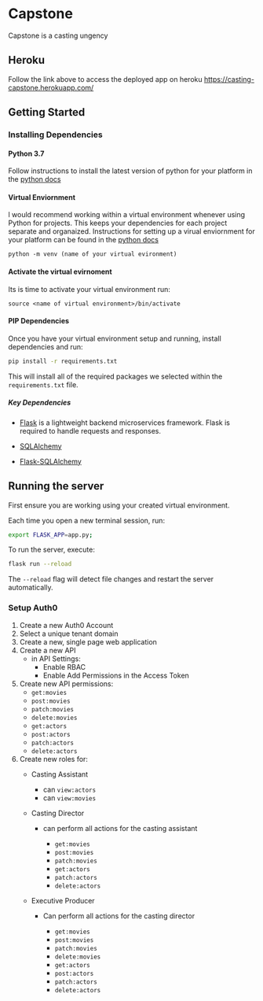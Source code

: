 # Capstone

 Capstone is a casting ungency 

## Heroku
Follow the link above to access the deployed app on heroku https://casting-capstone.herokuapp.com/


## Getting Started

### Installing Dependencies

#### Python 3.7

Follow instructions to install the latest version of python for your platform in the [python docs](https://docs.python.org/3/using/unix.html#getting-and-installing-the-latest-version-of-python)

#### Virtual Enviornment

l would recommend working within a virtual environment whenever using Python for projects. This keeps your dependencies for each project separate and organaized. Instructions for setting up a virual enviornment for your platform can be found in the [python docs](https://packaging.python.org/guides/installing-using-pip-and-virtual-environments/)
```buildoutcfg
python -m venv (name of your virtual evironment)
```
#### Activate the virtual evirnoment
Its is time to activate your virtual environment run:
```buildoutcfg
source <name of virtual environment>/bin/activate
```


#### PIP Dependencies

Once you have your virtual environment setup and running, install dependencies and run:

```bash
pip install -r requirements.txt
```

This will install all of the required packages we selected within the `requirements.txt` file.

##### Key Dependencies

- [Flask](http://flask.pocoo.org/)  is a lightweight backend microservices framework. Flask is required to handle requests and responses.

- [SQLAlchemy](https://www.sqlalchemy.org/) 
 
- [Flask-SQLAlchemy](https://flask-sqlalchemy.palletsprojects.com/en/2.x/)


## Running the server

First ensure you are working using your created virtual environment.

Each time you open a new terminal session, run:

```bash
export FLASK_APP=app.py;
```

To run the server, execute:

```bash
flask run --reload
```

The `--reload` flag will detect file changes and restart the server automatically.


### Setup Auth0

1. Create a new Auth0 Account
2. Select a unique tenant domain
3. Create a new, single page web application
4. Create a new API
    - in API Settings:
        - Enable RBAC
        - Enable Add Permissions in the Access Token
5. Create new API permissions:
    - `get:movies`
    - `post:movies`
    - `patch:movies`
    - `delete:movies`
    - `get:actors`
    - `post:actors`
    - `patch:actors`
    - `delete:actors`
6. Create new roles for:
    - Casting Assistant
        - can `view:actors`
        - can `view:movies`
        
    - Casting Director
        - can perform all actions for the casting assistant
        
            - `get:movies`
            - `post:movies`
            - `patch:movies`
            - `get:actors`
            - `patch:actors`
            - `delete:actors`

    - Executive Producer
        - Can perform all actions for the casting director
        
            - `get:movies`
            - `post:movies`
            - `patch:movies`
            - `delete:movies`
            - `get:actors`
            - `post:actors`
            - `patch:actors`
            - `delete:actors`

